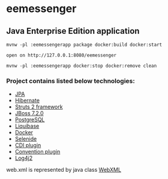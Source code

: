 # eemessenger 
## Java Enterprise Edition application

```shell script
mvnw -pl :eemessengerapp package docker:build docker:start

open on http://127.0.0.1:8080/eemessenger

mvnw -pl :eemessengerapp docker:stop docker:remove clean
```

### Project contains listed below technologies:

- [JPA]
- [Hibernate]
- [Struts 2 framework] 
- [JBoss 7.2.0]
- [PostgreSQL]
- [Liquibase]
- [Docker]
- [Selenide]
- [CDI plugin]
- [Convention plugin]
- [Log4j2]

web.xml is represented by java class [WebXML] 

<!-- References -->
[JPA]:https://docs.jboss.org/hibernate/jpa/2.2/api/javax/persistence/package-summary.html
[Hibernate]:https://docs.jboss.org/hibernate/orm/5.4/quickstart/html_single/#_the_hibernate_modules_artifacts
[Struts 2 framework]: https://struts.apache.org
[JBoss 7.2.0]: https://github.com/jboss-developer/jboss-eap-quickstarts
[PostgreSQL]: https://www.postgresql.org/docs/
[Convention plugin]:https://struts.apache.org/plugins/convention/
[Liquibase]:http://www.liquibase.org/documentation/
[Docker]: https://docs.docker.com/
[Selenide]: https://selenide.org/
[CDI plugin]: https://struts.apache.org/plugins/cdi/
[Log4j2]: https://logging.apache.org/log4j/2.x/
[WebXML]: eemessengerapp/src/main/java/com/sigma/software/WebXml.java

